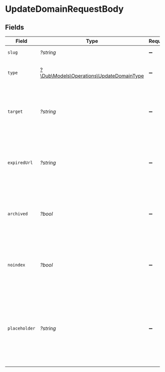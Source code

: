 # UpdateDomainRequestBody


## Fields

| Field                                                                                                              | Type                                                                                                               | Required                                                                                                           | Description                                                                                                        | Example                                                                                                            |
| ------------------------------------------------------------------------------------------------------------------ | ------------------------------------------------------------------------------------------------------------------ | ------------------------------------------------------------------------------------------------------------------ | ------------------------------------------------------------------------------------------------------------------ | ------------------------------------------------------------------------------------------------------------------ |
| `slug`                                                                                                             | *?string*                                                                                                          | :heavy_minus_sign:                                                                                                 | Name of the domain.                                                                                                | acme.com                                                                                                           |
| `type`                                                                                                             | [?\Dub\Models\Operations\UpdateDomainType](../../Models/Operations/UpdateDomainType.md)                            | :heavy_minus_sign:                                                                                                 | The type of redirect to use for this domain.                                                                       | redirect                                                                                                           |
| `target`                                                                                                           | *?string*                                                                                                          | :heavy_minus_sign:                                                                                                 | The page your users will get redirected to when they visit your domain.                                            | https://acme.com/landing                                                                                           |
| `expiredUrl`                                                                                                       | *?string*                                                                                                          | :heavy_minus_sign:                                                                                                 | Redirect users to a specific URL when any link under this domain has expired.                                      | https://acme.com/expired                                                                                           |
| `archived`                                                                                                         | *?bool*                                                                                                            | :heavy_minus_sign:                                                                                                 | Whether to archive this domain. `false` will unarchive a previously archived domain.                               | false                                                                                                              |
| `noindex`                                                                                                          | *?bool*                                                                                                            | :heavy_minus_sign:                                                                                                 | Prevent search engines from indexing the domain. Defaults to `false`.                                              |                                                                                                                    |
| `placeholder`                                                                                                      | *?string*                                                                                                          | :heavy_minus_sign:                                                                                                 | Provide context to your teammates in the link creation modal by showing them an example of a link to be shortened. | https://dub.co/help/article/what-is-dub                                                                            |